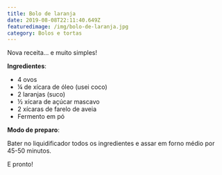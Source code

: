 ```yaml
---
title: Bolo de laranja
date: 2019-08-08T22:11:40.649Z
featuredimage: /img/bolo-de-laranja.jpg
category: Bolos e tortas
---
```

Nova receita… e muito simples!

**Ingredientes**:

* 4 ovos
* ¼ de xícara de óleo (usei coco)
* 2 laranjas (suco)
* ½ xícara de açúcar mascavo
* 2 xícaras de farelo de aveia
* Fermento em pó

**Modo de preparo**:

Bater no liquidificador todos os ingredientes e assar em forno médio por 45-50 minutos. 

E pronto!
